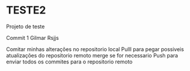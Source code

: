 # TESTE2
Projeto de teste

Commit 1
Gilmar Rsjjs

Comitar minhas alterações no repositorio local
Pulll para pegar possiveis atualizações do repositorio remoto
merge se for necessario
Push para enviar todos os commites para o repositorio remoto